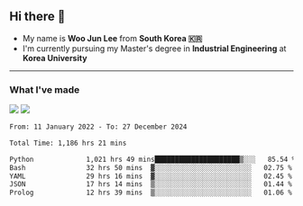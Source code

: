 ## Hi there 👋

- My name is **Woo Jun Lee** from **South Korea 🇰🇷**
- I'm currently pursuing my Master's degree in **Industrial Engineering** at **Korea University**

---

### What I've made

<a href="https://share.streamlit.io/tomtom1103/kuiai_hackathon_2022/main/JL_app.py"><img src="https://img.shields.io/badge/Journey Lee-161B22?style=for-the-badge&logo=streamlit&logoColor=FF4B4B"/></a> <a href="https://jeon-100.github.io/Dangzang/"><img src="https://img.shields.io/badge/당신을 위한 장학금, 당장!-161B22?style=for-the-badge&logo=react&logoColor=#61DAFB"/></a>

<!--START_SECTION:waka-->

```txt
From: 11 January 2022 - To: 27 December 2024

Total Time: 1,186 hrs 21 mins

Python             1,021 hrs 49 mins█████████████████████▒░░░   85.54 %
Bash               32 hrs 50 mins  ▓░░░░░░░░░░░░░░░░░░░░░░░░   02.75 %
YAML               29 hrs 16 mins  ▓░░░░░░░░░░░░░░░░░░░░░░░░   02.45 %
JSON               17 hrs 14 mins  ▒░░░░░░░░░░░░░░░░░░░░░░░░   01.44 %
Prolog             12 hrs 39 mins  ▒░░░░░░░░░░░░░░░░░░░░░░░░   01.06 %
```

<!--END_SECTION:waka-->
